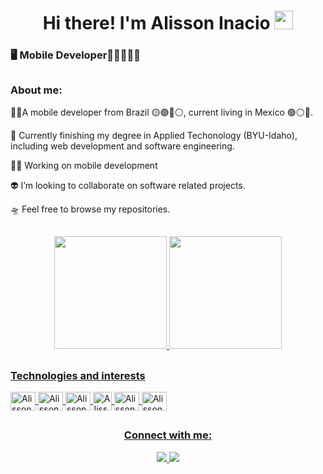 <h1 align="center" >
   Hi there! I'm Alisson Inacio
  <img src="https://raw.githubusercontent.com/ShahriarShafin/ShahriarShafin/main/Assets/hi.gif" width="30px" height="30px" />
</h1>

<h3 >
    🖥 Mobile Developer🐱‍💻📱📱📱
</h3>

##

<h3 >
    About me:
</h3>

🐱‍🏍A mobile developer from Brazil 🟡🟢🔵⚪, current living in Mexico 🟢⚪🔴.

🔭 Currently finishing my degree in Applied Techonology (BYU-Idaho),  including web development and software engineering.

🐱‍🚀 Working on mobile development

👽 I’m looking to collaborate on software related projects.

🛸 Feel free to browse my repositories. 


##

<div align="center">
  <a href="https://github.com/alissoninacio1">
     <!--
   <img height="180em" src="https://github-readme-stats.vercel.app/api?username=alissoninacio1&show_icons=true&theme=dark&include_all_commits=true&count_private=true"/>
  <img height="180em" src="https://github-readme-stats.vercel.app/api/top-langs/?username=alissoninacio1&layout=compact&langs_count=7&theme=dark"/>  
     -->

   <img height="180em" src="https://github-readme-stats.vercel.app/api?username=alissoninacio1&show_icons=true&theme=dark&include_all_commits=true&count_private=true"/>
   <img height="180em" src="https://github-readme-stats.vercel.app/api/top-langs/?username=alissoninacio1&layout=compact&langs_count=7&theme=dark"/>

</div>
      
##

<div style="display: inline_block">

### Technologies and interests

<img align="center" alt="Alisson-Kotlin" height="30" width="40" src="https://cdn.jsdelivr.net/gh/devicons/devicon/icons/kotlin/kotlin-original.svg" />  
<img align="center" alt="Alisson-Android Studio" height="30" width="40" src="https://cdn.jsdelivr.net/gh/devicons/devicon/icons/androidstudio/androidstudio-original.svg" />
 

 
 <img align="center" alt="Alisson-Swift" height="30" width="40" src="https://cdn.jsdelivr.net/gh/devicons/devicon/icons/swift/swift-original.svg" />     
 
 <img align="center" alt="Alisson-Mongo" height="30" src="https://cdn.jsdelivr.net/gh/devicons/devicon@latest/icons/mongodb/mongodb-original.svg" />
 <img align="center" alt="Alisson-postgresql" height="30" width="40" src="https://cdn.jsdelivr.net/gh/devicons/devicon/icons/postgresql/postgresql-original.svg" />         
          
<!-- 
<img align="center" alt="Alisson-Flutter" height="30" width="40" src="https://cdn.jsdelivr.net/gh/devicons/devicon@latest/icons/flutter/flutter-original.svg" />
<img align="center" alt="Alisson-Js" height="30" width="40" src="https://raw.githubusercontent.com/devicons/devicon/master/icons/javascript/javascript-plain.svg">
<img align="center" alt="Alisson-mysql" height="30" width="40" src="https://cdn.jsdelivr.net/gh/devicons/devicon/icons/mysql/mysql-original-wordmark.svg"/> 
<img align="center" alt="Alisson-Dart" height="30" width="40" src="https://cdn.jsdelivr.net/gh/devicons/devicon@latest/icons/dart/dart-original.svg" />
<img align="center" alt="Alisson-Linux" height="30" width="40" src="https://cdn.jsdelivr.net/gh/devicons/devicon/icons/linux/linux-original.svg" />

-->
<img align="center" alt="Alisson-Git" height="30" width="40" src="https://cdn.jsdelivr.net/gh/devicons/devicon/icons/git/git-original.svg" />  




 ##
    
<h3 align="center" >Connect with me:</h3>
 
<div align="center"> 
  <a href = "mailto:alissoninacio96@gmail.com"><img src="https://img.shields.io/badge/-Gmail-%23333?style=for-the-badge&logo=gmail&logoColor=white" target="_blank"</a>
  <a href="https://www.linkedin.com/in/%C3%A1lisson-in%C3%A1cio-254570129/" target="_blank"><img src="https://img.shields.io/badge/-LinkedIn-%230077B5?style=for-the-badge&logo=linkedin&logoColor=white" target="_blank"></a> 
 
</div>
  
  <br>
  


  
  

